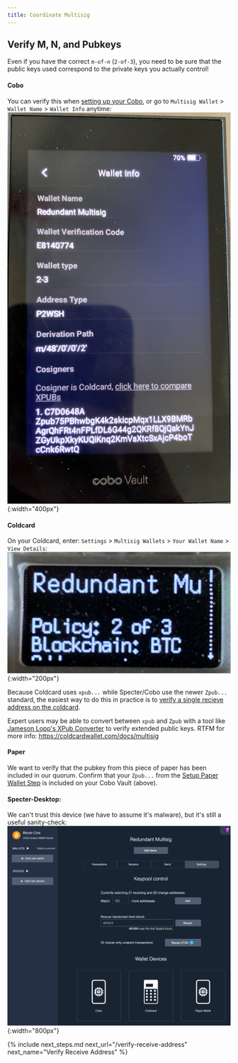 ```yaml
---
title: Coordinate Multisig
---
```


## Verify M, N, and Pubkeys
Even if you have the correct `m-of-n` (`2-of-3`), you need to be sure that the public keys used correspond to the private keys you actually control!

#### Cobo
You can verify this when [setting up your Cobo](../setup-wallets/cobo), or go to `Multisig Wallet` > `Wallet Name` > `Wallet Info` anytime:  
![](/assets/img/coordinate-multisig-view-policy-cobo.jpeg){:width="400px"}

#### Coldcard
On your Coldcard, enter: `Settings` > `Multisig Wallets` > `Your Wallet Name` >  `View Details`:  
![](/assets/img/coordinate-multisig-view-policy-coldcard.jpeg){:width="200px"}

Because Coldcard uses `xpub...` while Specter/Cobo use the newer `Zpub...` standard, the easiest way to do this in practice is to [verify a single recieve address on the coldcard](../verify-receive-address/coldcard).

Expert users may be able to convert between `xpub` and `Zpub` with a tool like [Jameson Lopp's XPub Converter](https://jlopp.github.io/xpub-converter/) to verify extended public keys.
RTFM for more info: <https://coldcardwallet.com/docs/multisig>

#### Paper
We want to verify that the pubkey from this piece of paper has been included in our quorum.
Confirm that your `Zpub...` from the [Setup Paper Wallet Step](../setup-wallets/paper) is included on your Cobo Vault (above).


#### Specter-Desktop:
We can't trust this device (we have to assume it's malware), but it's still a useful sanity-check:  
![](/assets/img/coordinate-multisig-view-policy-specter.png){:width="800px"}



{% include next_steps.md next_url="/verify-receive-address" next_name="Verify Receive Address" %}
